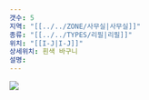 ```yaml
---
갯수: 5
지역: "[[../../ZONE/사무실|사무실]]"
종류: "[[../../TYPES/리필|리필]]"
위치: "[[I-J|I-J]]"
상세위치: 흰색 바구니
설명: 
---
```

![](http://192.168.50.22/images/240608_IMG_0242.jpg)